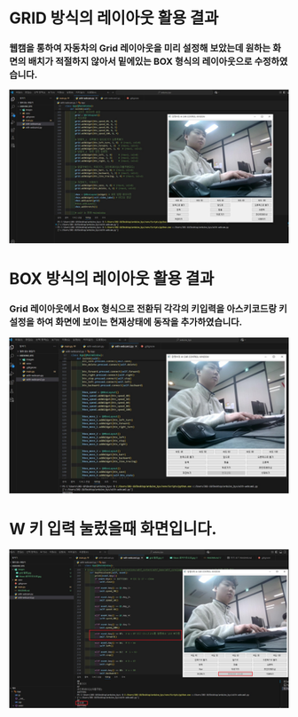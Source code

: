 # GRID 방식의 레이아웃 활용 결과
### 웹캠을 통하여 자동차의 Grid 레이아웃을 미리 설정해 보았는데 원하는 화면의 배치가 적절하지 않아서 밑에있는 BOX 형식의 레이아웃으로 수정하였습니다.
![grid활용](./images/grid%20활용.jpg)

# BOX 방식의 레이아웃 활용 결과
### Grid 레이아웃에서 Box 형식으로 전환뒤 각각의 키입력을 아스키코드랑 키설정을 하여 화면에 보이는 현재상태에 동작을 추가하였습니다.
![hboxs 레이아웃으로](./images/hboxs%20레이아웃으로.jpg)

# W 키 입력 눌렀을때 화면입니다.
![Box](./images/Box.jpg)